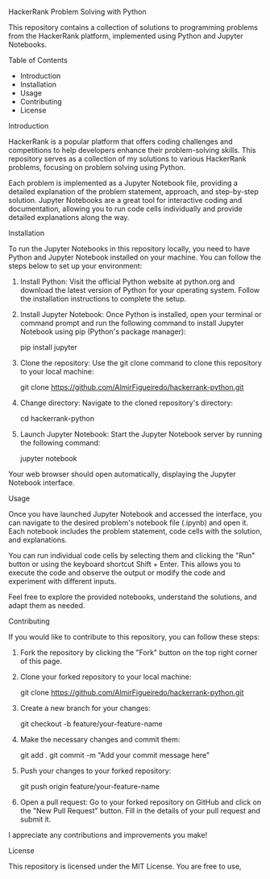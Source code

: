 HackerRank Problem Solving with Python

This repository contains a collection of solutions to programming problems from the HackerRank platform, implemented using Python and Jupyter Notebooks.

Table of Contents

- Introduction
- Installation
- Usage
- Contributing
- License

Introduction

HackerRank is a popular platform that offers coding challenges and competitions to help developers enhance their problem-solving skills. This repository serves as a collection of my solutions to various HackerRank problems, focusing on problem solving using Python.

Each problem is implemented as a Jupyter Notebook file, providing a detailed explanation of the problem statement, approach, and step-by-step solution. Jupyter Notebooks are a great tool for interactive coding and documentation, allowing you to run code cells individually and provide detailed explanations along the way.

Installation

To run the Jupyter Notebooks in this repository locally, you need to have Python and Jupyter Notebook installed on your machine. You can follow the steps below to set up your environment:

1. Install Python: Visit the official Python website at python.org and download the latest version of Python for your operating system. Follow the installation instructions to complete the setup.

2. Install Jupyter Notebook: Once Python is installed, open your terminal or command prompt and run the following command to install Jupyter Notebook using pip (Python's package manager):

   pip install jupyter

3. Clone the repository: Use the git clone command to clone this repository to your local machine:

   git clone https://github.com/AlmirFigueiredo/hackerrank-python.git

4. Change directory: Navigate to the cloned repository's directory:

   cd hackerrank-python

5. Launch Jupyter Notebook: Start the Jupyter Notebook server by running the following command:

   jupyter notebook

Your web browser should open automatically, displaying the Jupyter Notebook interface.

Usage

Once you have launched Jupyter Notebook and accessed the interface, you can navigate to the desired problem's notebook file (.ipynb) and open it. Each notebook includes the problem statement, code cells with the solution, and explanations.

You can run individual code cells by selecting them and clicking the "Run" button or using the keyboard shortcut Shift + Enter. This allows you to execute the code and observe the output or modify the code and experiment with different inputs.

Feel free to explore the provided notebooks, understand the solutions, and adapt them as needed.

Contributing

If you would like to contribute to this repository, you can follow these steps:

1. Fork the repository by clicking the "Fork" button on the top right corner of this page.

2. Clone your forked repository to your local machine:

   git clone https://github.com/AlmirFigueiredo/hackerrank-python.git

3. Create a new branch for your changes:

   git checkout -b feature/your-feature-name

4. Make the necessary changes and commit them:

   git add .
   git commit -m "Add your commit message here"

5. Push your changes to your forked repository:

   git push origin feature/your-feature-name

6. Open a pull request: Go to your forked repository on GitHub and click on the "New Pull Request" button. Fill in the details of your pull request and submit it.

I appreciate any contributions and improvements you make!

License

This repository is licensed under the MIT License. You are free to use,
